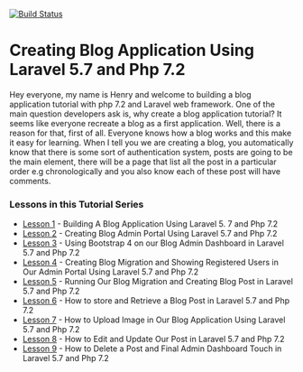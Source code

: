[![Build Status](https://travis-ci.com/HenryLab/blog-application-in-Laravel-5.7.svg?branch=master)](https://travis-ci.com/HenryLab/blog-application-in-Laravel-5.7)
# Creating Blog Application Using Laravel 5.7 and Php 7.2

Hey everyone, my name is Henry and welcome to building a blog application tutorial with php 7.2 and Laravel web framework. One of the main question developers ask is, why create a blog application tutorial? It seems like everyone recreate a blog as a first application. Well, there is a reason for that, first of all. Everyone knows how a blog works and this make it easy for learning. When I tell you we are creating a blog, you automatically know that there is some sort of authentication system, posts are going to be the main element, there will be a page that list all the post in a particular order e.g chronologically and you also know each of these post will have comments.

### Lessons in this Tutorial Series
* [Lesson 1](https://blog.hlab.tech/part-1-building-a-blog-application-using-laravel-5-7-and-php-7-2/) - Building A Blog Application Using Laravel 5. 7 and Php 7.2
* [Lesson 2](https://blog.hlab.tech/blog-application-in-laravel-5-7/) - Creating Blog Admin Portal Using Laravel 5.7 and Php 7.2
* [Lesson 3](https://blog.hlab.tech/laravel5-7-blog-admin-setup-using-bootstrap-4/) - Using Bootstrap 4 on our Blog Admin Dashboard in Laravel 5.7 and Php 7.2
* [Lesson 4](https://blog.hlab.tech/part-iv-creating-blog-migration-and-showing-registered-users-in-our-admin-portal-using-laravel-5-7-and-php-7-2/) - Creating Blog Migration and Showing Registered Users in Our Admin Portal Using Laravel 5.7 and Php 7.2
* [Lesson 5](https://blog.hlab.tech/part-v-running-our-blog-migration-and-creating-blog-post-in-laravel-5-7-and-php-7-2/) - Running Our Blog Migration and Creating Blog Post in Laravel 5.7 and Php 7.2
* [Lesson 6](https://blog.hlab.tech/part-vi-how-to-store-and-retrieve-a-blog-post-in-laravel-5-7-and-php-7-2/) - How to store and Retrieve a Blog Post in Laravel 5.7 and Php 7.2
* [Lesson 7](https://blog.hlab.tech/part-vii-how-to-upload-image-in-our-blog-application-using-laravel-5-7-and-php-7-2/) - How to Upload Image in Our Blog Application Using Laravel 5.7 and Php 7.2
* [Lesson 8](https://blog.hlab.tech/part-viii-how-to-edit-and-update-our-post-in-laravel-5-7-and-php-7-2/) - How to Edit and Update Our Post in Laravel 5.7 and Php 7.2
* [Lesson 9](https://blog.hlab.tech/part-ix-how-to-delete-a-post-and-final-admin-dashboard-touch-in-laravel-5-7-and-php-7-2/) - How to Delete a Post and Final Admin Dashboard Touch in Laravel 5.7 and Php 7.2